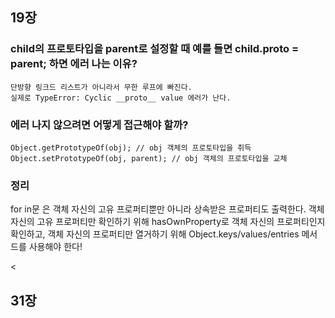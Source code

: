 ## 19장

### child의 프로토타입을 parent로 설정할 때 예를 들면 child.__proto__ = parent; 하면 에러 나는 이유?

    단방향 링크드 리스트가 아니라서 무한 루프에 빠진다.
    실제로 TypeError: Cyclic __proto__ value 에러가 난다.
    
### 에러 나지 않으려면 어떻게 접근해야 할까?

    Object.getPrototypeOf(obj); // obj 객체의 프로토타입을 취득
    Object.setPrototypeOf(obj, parent); // obj 객체의 프로토타입을 교체
    
### 정리

for in문 은 객체 자신의 고유 프로퍼티뿐만 아니라 상속받은 프로퍼티도 출력한다.
객체 자신의 고유 프로퍼티만 확인하기 위해 hasOwnProperty로 객체 자신의 프로퍼티인지 확인하고, 객체 자신의 프로퍼티만 열거하기 위해 Object.keys/values/entries 메서드를 사용해야 한다!

<

## 31장
